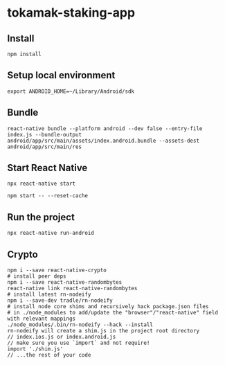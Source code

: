 # tokamak-staking-app

## Install
```
npm install 
```
## Setup local environment 
```
export ANDROID_HOME=~/Library/Android/sdk
```
## Bundle 
```
react-native bundle --platform android --dev false --entry-file index.js --bundle-output android/app/src/main/assets/index.android.bundle --assets-dest android/app/src/main/res
```

## Start React Native 
```
npx react-native start
```

```
npm start -- --reset-cache
```

## Run the project 
``` 
npx react-native run-android
```

## Crypto 
```
npm i --save react-native-crypto
# install peer deps 
npm i --save react-native-randombytes
react-native link react-native-randombytes
# install latest rn-nodeify 
npm i --save-dev tradle/rn-nodeify
# install node core shims and recursively hack package.json files 
# in ./node_modules to add/update the "browser"/"react-native" field with relevant mappings 
./node_modules/.bin/rn-nodeify --hack --install
rn-nodeify will create a shim.js in the project root directory
// index.ios.js or index.android.js
// make sure you use `import` and not require!  
import './shim.js'
// ...the rest of your code
```